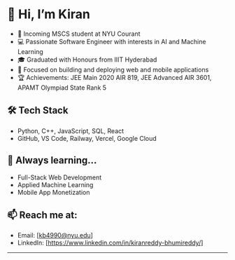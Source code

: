 # 👋 Hi, I’m Kiran

- 🚀 Incoming MSCS student at NYU Courant
- 💻 Passionate Software Engineer with interests in AI and Machine Learning
- 🎓 Graduated with Honours from IIIT Hyderabad
- 🔎 Focused on building and deploying web and mobile applications
- 🏆 Achievements: JEE Main 2020 AIR 819, JEE Advanced AIR 3601, APAMT Olympiad State Rank 5

## 🛠️ Tech Stack
- Python, C++, JavaScript, SQL, React
- GitHub, VS Code, Railway, Vercel, Google Cloud

## 🌱 Always learning...
- Full-Stack Web Development
- Applied Machine Learning
- Mobile App Monetization

## 📫 Reach me at:
- Email: [kb4990@nyu.edu]
- LinkedIn: [https://www.linkedin.com/in/kiranreddy-bhumireddy/]

---

<!---
kirankigi5/kirankigi5 is a ✨ special ✨ repository because its `README.md` (this file) appears on your GitHub profile.
You can click the Preview link to take a look at your changes.
--->

